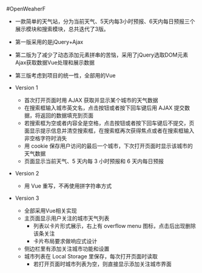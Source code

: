 #OpenWeaherF

* 一款简单的天气站，分为当前天气、5天内每3小时预报、6天内每日预报三个展示模块和搜索模块，总共迭代了3版。
* 第一版采用的是jQuery+Ajax
* 第二版为了减少了动态添加元素拼串的苦恼，采用了jQuery选取DOM元素Ajax获取数据Vue处理和展示数据
* 第三版考虑到项目的统一性，全部用的Vue

* Version 1

  - 首次打开页面时用 AJAX 获取并显示某个城市的天气数据
  - 在搜索框输入城市英文名，点击按钮或者按下回车键后用 AJAX 提交数据，将返回的数据填充到页面
  - 若搜索框为空或者内容全是空格，点击按钮或者按下回车键后不提交，页面显示提示信息并清空搜索框，在搜索框再次获得焦点或者在搜索框输入非空格字符时消失
  - 用 cookie 保存用户访问的最后一个城市，下次打开页面时显示该城市的天气数据
  - 页面显示当前天气、5 天内每 3 小时预报和 6 天内每日预报
* Version 2
  * 用 Vue 重写，不再使用拼字符串方式
* Version 3
  * 全部采用Vue相关实现
  * 主页面显示用户关注的城市天气列表
    - 列表以卡片形式展示，右上有 overflow menu 图标，点击后出现删除该条关注
    - 卡片布局要求做响应式设计
  * 侧边栏里有添加关注城市功能和设置
  * 城市列表在 Local Storage 里保存，每次打开页面时读取
    - 若打开页面时城市列表为空，则直接显示添加关注城市界面
